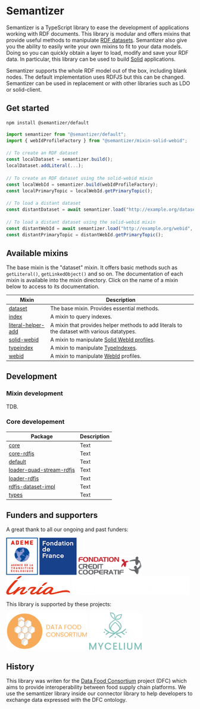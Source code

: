 # Semantizer

Semantizer is a TypeScript library to ease the development of applications working with RDF documents. This library is modular and offers mixins that provide useful methods to manipulate [RDF datasets](https://www.w3.org/TR/rdf11-concepts/#section-dataset). Semantizer also give you the ability to easily write your own mixins to fit to your data models. Doing so you can quickly obtain a layer to load, modify and save your RDF data. In particular, this library can be used to build [Solid](https://solidproject.org) applications.

Semantizer supports the whole RDF model out of the box, including blank nodes. The default implementation uses RDFJS but this can be changed. Semantizer can be used in replacement or with other libraries such as LDO or solid-client.

## Get started

```bash
npm install @semantizer/default
```

```ts
import semantizer from "@semantizer/default";
import { webIdProfileFactory } from "@semantizer/mixin-solid-webid";

// To create an RDF dataset
const localDataset = semantizer.build();
localDataset.addLiteral(...);

// To create an RDF dataset using the solid-webid mixin
const localWebId = semantizer.build(webIdProfileFactory);
const localPrimaryTopic = localWebId.getPrimaryTopic();

// To load a distant dataset
const distantDataset = await semantizer.load("http://example.org/dataset");

// To load a distant dataset using the solid-webid mixin
const distantWebId = await semantizer.load("http://example.org/webid", webIdProfileFactory);
const distantPrimaryTopic = distantWebId.getPrimaryTopic();
```

## Available mixins

The base mixin is the "dataset" mixin. It offers basic methods such as `getLiteral()`, `getLinkedObject()` and so on. The documentation of each mixin is available into the mixin directory. Click on the name of a mixin below to access to its documentation.

| Mixin      | Description |
| -----------| ----------- |
| [dataset](./src/mixins/dataset/) | The base mixin. Provides essential methods. |
| [index](./src/mixins/index/) | A mixin to query indexes. |
| [literal-helper-add](./src/mixins/literal-helper-add/) | A mixin that provides helper methods to add literals to the dataset with various datatypes. |
| [solid-webid](./src/mixins/solid-webid/) | A mixin to manipulate [Solid WebId profiles](https://solid.github.io/webid-profile/). |
| [typeindex](./src/mixins/typeindex/) | A mixin to manipulate [TypeIndexes](https://solid.github.io/type-indexes/). |
| [webid](./src/mixins/webid/) | A mixin to manipulate [WebId](https://w3c.github.io/WebID/spec/identity/) profiles. |

## Development

### Mixin development

TDB.

### Core developement

| Package      | Description |
| -----------| ----------- |
| [core](./src/packages/core/) | Text |
| [core-rdfjs](./src/packages/core-rdfjs/) | Text |
| [default](./src/packages/default/) | Text |
| [loader-quad-stream-rdfjs](./src/packages/loader-quad-stream-rdfjs/) | Text |
| [loader-rdfjs](./src/packages/loader-rdfjs/) | Text |
| [rdfjs-dataset-impl](./src/packages/rdfjs-dataset-impl/) | Text |
| [types](./src/packages/types/) | Text |

## Funders and supporters

A great thank to all our ongoing and past funders:

<img src="logos/logo-ademe.svg" height="100">
<img src="logos/logo-fondation-de-france.webp" height="100">
<img src="logos/logo-fondation-credit-cooperatif.svg" height="50">
<img src="logos/logo-inria.svg" height="50">
<img src="logos/logo-startinblox.png" height="50">

This library is supported by these projects:

<img src="logos/logo-dfc.png" height="100">
<img src="logos/logo-mycelium.svg" height="100">

## History

This library was writen for the [Data Food Consortium](https://datafoodconsortium.org) project (DFC) which aims to provide interoperability between food supply chain platforms. We use the semantizer library inside our connector library to help developers to exchange data expressed with the DFC ontology.